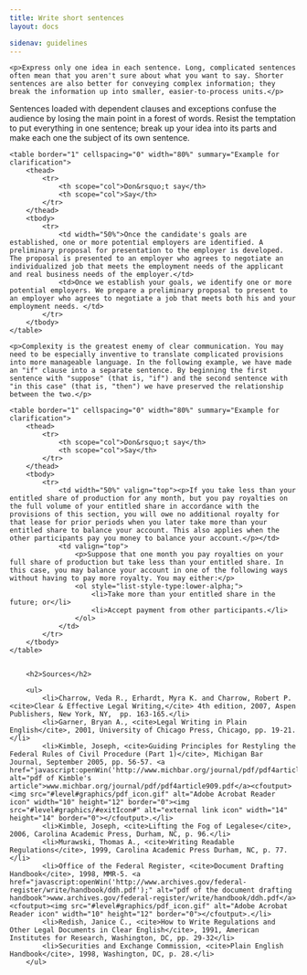 ```yaml
---
title: Write short sentences
layout: docs

sidenav: guidelines
---
```



	<p>Express only one idea in each sentence. Long, complicated sentences often mean that you aren't sure about what you want to say. Shorter sentences are also better for conveying complex information; they break the information up into smaller, easier-to-process units.</p>
<p>Sentences loaded with dependent clauses and exceptions confuse the audience by losing the main point in a forest of words. Resist the temptation to put everything in one sentence; break up your idea into its parts and make each one the subject of its own sentence.</p>


	<table border="1" cellspacing="0" width="80%" summary="Example for clarification">
		<thead>
			<tr>
				<th scope="col">Don&rsquo;t say</th>
				<th scope="col">Say</th>
			</tr>
		</thead>
		<tbody>
			<tr>
				<td width="50%">Once the candidate's goals are established, one or more potential employers are identified. A preliminary proposal for presentation to the employer is developed. The proposal is presented to an employer who agrees to negotiate an individualized job that meets the employment needs of the applicant and real business needs of the employer.</td>
				<td>Once we establish your goals, we identify one or more potential employers. We prepare a preliminary proposal to present to an employer who agrees to negotiate a job that meets both his and your employment needs. </td>
			</tr>
		</tbody>
	</table>

	<p>Complexity is the greatest enemy of clear communication. You may need to be especially inventive to translate complicated provisions into more manageable language. In the following example, we have made an "if" clause into a separate sentence. By beginning the first sentence with "suppose" (that is, "if") and the second sentence with "in this case" (that is, "then") we have preserved the relationship between the two.</p>

	<table border="1" cellspacing="0" width="80%" summary="Example for clarification">
		<thead>
			<tr>
				<th scope="col">Don&rsquo;t say</th>
				<th scope="col">Say</th>
			</tr>
		</thead>
		<tbody>
			<tr>
				<td width="50%" valign="top"><p>If you take less than your entitled share of production for any month, but you pay royalties on the full volume of your entitled share in accordance with the provisions of this section, you will owe no additional royalty for that lease for prior periods when you later take more than your entitled share to balance your account. This also applies when the other participants pay you money to balance your account.</p></td>
				<td valign="top">
					<p>Suppose that one month you pay royalties on your full share of production but take less than your entitled share. In this case, you may balance your account in one of the following ways without having to pay more royalty. You may either:</p>
					<ol style="list-style-type:lower-alpha;">
						<li>Take more than your entitled share in the future; or</li>
						<li>Accept payment from other participants.</li>
					</ol>
				</td>
			</tr>
		</tbody>
	</table>


		<h2>Sources</h2>

		<ul>
			<li>Charrow, Veda R., Erhardt, Myra K. and Charrow, Robert P. <cite>Clear & Effective Legal Writing,</cite> 4th edition, 2007, Aspen Publishers, New York, NY,  pp. 163-165.</li>
			<li>Garner, Bryan A., <cite>Legal Writing in Plain English</cite>, 2001, University of Chicago Press, Chicago, pp. 19-21.</li>
			<li>Kimble, Joseph, <cite>Guiding Principles for Restyling the Federal Rules of Civil Procedure (Part 1)</cite>, Michigan Bar Journal, September 2005, pp. 56-57. <a href="javascript:openWin('http://www.michbar.org/journal/pdf/pdf4article909.pdf');" alt="pdf of Kimble's article">www.michbar.org/journal/pdf/pdf4article909.pdf</a><cfoutput><img src="#level#graphics/pdf_icon.gif" alt="Adobe Acrobat Reader icon" width="10" height="12" border="0"><img src="#level#graphics/#exitIcon#" alt="external link icon" width="14" height="14" border="0"></cfoutput>.</li>
			<li>Kimble, Joseph, <cite>Lifting the Fog of Legalese</cite>, 2006, Carolina Academic Press, Durham, NC, p. 96.</li>
			<li>Murawski, Thomas A., <cite>Writing Readable Regulations</cite>, 1999, Carolina Academic Press Durham, NC, p. 77.</li>
			<li>Office of the Federal Register, <cite>Document Drafting Handbook</cite>, 1998, MMR-5. <a href="javascript:openWin('http://www.archives.gov/federal-register/write/handbook/ddh.pdf');" alt="pdf of the document drafting handbook">www.archives.gov/federal-register/write/handbook/ddh.pdf</a><cfoutput><img src="#level#graphics/pdf_icon.gif" alt="Adobe Acrobat Reader icon" width="10" height="12" border="0"></cfoutput>.</li>
			<li>Redish, Janice C., <cite>How to Write Regulations and Other Legal Documents in Clear English</cite>, 1991, American Institutes for Research, Washington, DC, pp. 29-32</li>
			<li>Securities and Exchange Commission, <cite>Plain English Handbook</cite>, 1998, Washington, DC, p. 28.</li>
		</ul>
